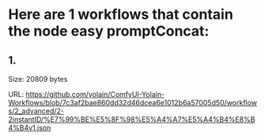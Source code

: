 # Here are 1 workflows that contain the node easy promptConcat:

## 1. 

Size: 20809 bytes

URL: https://github.com/yolain/ComfyUI-Yolain-Workflows/blob/7c3af2bae860dd32d46dcea6e1012b6a57005d50/workflows/2_advanced/2-2instantID/%E7%99%BE%E5%8F%98%E5%A4%A7%E5%A4%B4%E8%B4%B4v1.json

